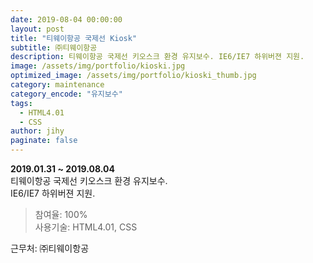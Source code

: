 ```yaml
---
date: 2019-08-04 00:00:00
layout: post
title: "티웨이항공 국제선 Kiosk"
subtitle: ㈜티웨이항공
description: 티웨이항공 국제선 키오스크 환경 유지보수. IE6/IE7 하위버젼 지원.
image: /assets/img/portfolio/kioski.jpg
optimized_image: /assets/img/portfolio/kioski_thumb.jpg
category: maintenance
category_encode: "유지보수"
tags:
  - HTML4.01
  - CSS
author: jihy
paginate: false
---
```


**2019.01.31 ~ 2019.08.04** <br>
티웨이항공 국제선 키오스크 환경 유지보수.<br>
IE6/IE7 하위버젼 지원.

> 참여율: 100% <br>
사용기술: HTML4.01, CSS

근무처: ㈜티웨이항공